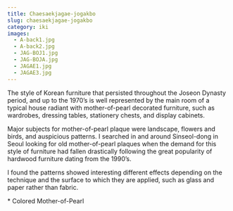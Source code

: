 ```yaml
---
title: Chaesaekjagae-jogakbo
slug: chaesaekjagae-jogakbo
category: iki
images:
  - A-back1.jpg
  - A-back2.jpg
  - JAG-BOJ1.jpg
  - JAG-BOJA.jpg
  - JAGAE1.jpg
  - JAGAE3.jpg
---
```


The style of Korean furniture that persisted throughout the Joseon Dynasty period, and up to the 1970’s is well represented by the main room of a typical house radiant with mother-of-pearl decorated furniture, such as wardrobes, dressing tables, stationery chests, and display cabinets.

Major subjects for mother-of-pearl plaque were landscape, flowers and birds, and auspicious patterns. I searched in and around Sinseol-dong in Seoul looking for old mother-of-pearl plaques when the demand for this style of furniture had fallen drastically following the great popularity of hardwood furniture dating from the 1990’s.

I found the patterns showed interesting different effects depending on the technique and the surface to which they are applied, such as glass and paper rather than fabric.

&#x2A; Colored Mother-of-Pearl
